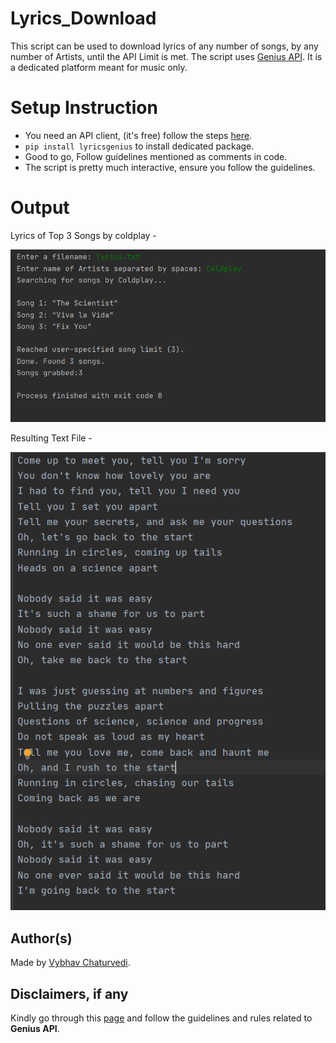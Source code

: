 # Lyrics_Download

This script can be used to download lyrics of any number of songs, by any number of Artists, until the API Limit is met.
The script uses [Genius API](https://docs.genius.com/). It is a dedicated platform meant for music only.

# Setup Instruction

- You need an API client, (it's free) follow the steps [here](https://docs.genius.com/).
- `pip install lyricsgenius` to install dedicated package.
- Good to go, Follow guidelines mentioned as comments in code.
- The script is pretty much interactive, ensure you follow the guidelines. 

# Output

Lyrics of Top 3 Songs by coldplay - 

![](img/lyrics.PNG)

Resulting Text File - 

![](img/result.PNG)

## Author(s)  
  
Made by [Vybhav Chaturvedi](https://www.linkedin.com/in/vybhav-chaturvedi-0ba82614a/).

## Disclaimers, if any

Kindly go through this [page](https://genius.com/static/terms) and follow the guidelines and rules related to
**Genius API**.